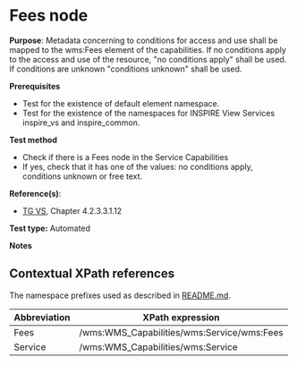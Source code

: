 # Fees node

**Purpose**: Metadata concerning to conditions for access and use shall be mapped to the wms:Fees element of the capabilities. If no conditions apply to the access and use of the resource, "no conditions apply" shall be used. If conditions are unknown "conditions unknown" shall be used.

**Prerequisites**

* Test for the existence of default element namespace.
* Test for the existence of the namespaces for INSPIRE View Services inspire_vs and inspire_common.

**Test method**

* Check if there is a Fees node in the Service Capabilities
* If yes, check that it has one of the values: no conditions apply, conditions unknown or free text.

**Reference(s)**:
* [TG VS](README.md#ref_TG_VS), Chapter 4.2.3.3.1.12

**Test type:** Automated

**Notes**

## Contextual XPath references

The namespace prefixes used as described in [README.md](README.md#namespaces).

Abbreviation                                               |  XPath expression
---------------------------------------------------------- | -------------------------------------------------------------------------
Fees <a name="Fees"></a> | /wms:WMS_Capabilities/wms:Service/wms:Fees
Service <a name="Service"></a> | /wms:WMS_Capabilities/wms:Service
